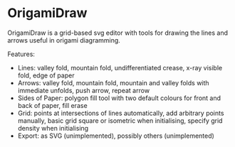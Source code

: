 # OrigamiDraw

OrigamiDraw is a grid-based svg editor with tools for drawing the lines and arrows useful in origami diagramming.

Features:
- Lines: valley fold, mountain fold, undifferentiated crease, x-ray visible fold, edge of paper
- Arrows: valley fold, mountain fold, mountain and valley folds with immediate unfolds, push arrow, repeat arrow
- Sides of Paper: polygon fill tool with two default colours for front and back of paper, fill erase
- Grid: points at intersections of lines automatically, add arbitrary points manually, basic grid square or isometric when initialising, specify grid density when initialising
- Export: as SVG (unimplemented), possibly others (unimplemented)

